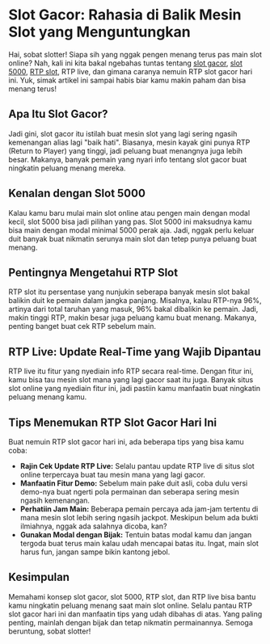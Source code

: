 <div class="container">
        <h1>Slot Gacor: Rahasia di Balik Mesin Slot yang Menguntungkan</h1>
        <p>Hai, sobat slotter! Siapa sih yang nggak pengen menang terus pas main slot online? Nah, kali ini kita bakal ngebahas tuntas tentang <span class="highlight"><a href="https://indianislamicmanuscript.com">slot gacor</a></span>, <span class="highlight"><a href="https://indianislamicmanuscript.com">slot 5000</a></span>, <span class="highlight"><a href="https://indianislamicmanuscript.com">RTP slot</a></span>, <span class="highlight">RTP live</span>, dan gimana caranya nemuin <span class="highlight">RTP slot gacor hari ini</span>. Yuk, simak artikel ini sampai habis biar kamu makin paham dan bisa menang terus!</p>
        <h2>Apa Itu Slot Gacor?</h2>
        <p>Jadi gini, <span class="highlight">slot gacor</span> itu istilah buat mesin slot yang lagi sering ngasih kemenangan alias lagi "baik hati". Biasanya, mesin kayak gini punya <span class="highlight">RTP (Return to Player)</span> yang tinggi, jadi peluang buat menangnya juga lebih besar. Makanya, banyak pemain yang nyari info tentang slot gacor buat ningkatin peluang menang mereka.</p>
        <h2>Kenalan dengan Slot 5000</h2>
        <p>Kalau kamu baru mulai main slot online atau pengen main dengan modal kecil, <span class="highlight">slot 5000</span> bisa jadi pilihan yang pas. Slot 5000 ini maksudnya kamu bisa main dengan modal minimal 5000 perak aja. Jadi, nggak perlu keluar duit banyak buat nikmatin serunya main slot dan tetep punya peluang buat menang.</p>
        <h2>Pentingnya Mengetahui RTP Slot</h2>
        <p><span class="highlight">RTP slot</span> itu persentase yang nunjukin seberapa banyak mesin slot bakal balikin duit ke pemain dalam jangka panjang. Misalnya, kalau RTP-nya 96%, artinya dari total taruhan yang masuk, 96% bakal dibalikin ke pemain. Jadi, makin tinggi RTP, makin besar juga peluang kamu buat menang. Makanya, penting banget buat cek RTP sebelum main.</p>
        <h2>RTP Live: Update Real-Time yang Wajib Dipantau</h2>
        <p><span class="highlight">RTP live</span> itu fitur yang nyediain info RTP secara real-time. Dengan fitur ini, kamu bisa tau mesin slot mana yang lagi gacor saat itu juga. Banyak situs slot online yang nyediain fitur ini, jadi pastiin kamu manfaatin buat ningkatin peluang menang kamu.</p>
        <h2>Tips Menemukan RTP Slot Gacor Hari Ini</h2>
        <p>Buat nemuin <span class="highlight">RTP slot gacor hari ini</span>, ada beberapa tips yang bisa kamu coba:</p>
        <ul>
            <li><strong>Rajin Cek Update RTP Live:</strong> Selalu pantau update RTP live di situs slot online terpercaya buat tau mesin mana yang lagi gacor.</li>
            <li><strong>Manfaatin Fitur Demo:</strong> Sebelum main pake duit asli, coba dulu versi demo-nya buat ngerti pola permainan dan seberapa sering mesin ngasih kemenangan.</li>
            <li><strong>Perhatiin Jam Main:</strong> Beberapa pemain percaya ada jam-jam tertentu di mana mesin slot lebih sering ngasih jackpot. Meskipun belum ada bukti ilmiahnya, nggak ada salahnya dicoba, kan?</li>
            <li><strong>Gunakan Modal dengan Bijak:</strong> Tentuin batas modal kamu dan jangan tergoda buat terus main kalau udah mencapai batas itu. Ingat, main slot harus fun, jangan sampe bikin kantong jebol.</li>
        </ul>
        <h2>Kesimpulan</h2>
        <p>Memahami konsep <span class="highlight">slot gacor</span>, <span class="highlight">slot 5000</span>, <span class="highlight">RTP slot</span>, dan <span class="highlight">RTP live</span> bisa bantu kamu ningkatin peluang menang saat main slot online. Selalu pantau <span class="highlight">RTP slot gacor hari ini</span> dan manfaatin tips yang udah dibahas di atas. Yang paling penting, mainlah dengan bijak dan tetap nikmatin permainannya. Semoga beruntung, sobat slotter!</p>
    </div>
</body>
</html>
